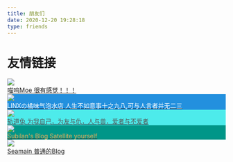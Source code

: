 ```yaml
---
title: 朋友们
date: 2020-12-20 19:28:18
type: friends
---
```

<div id="friends">

# 友情链接

<a href="https://moe.jimmy0w0.me">
<div class="link">
<img class="avater" src="https://i.328888.xyz/2023/01/11/CM5kX.jpeg"></img>
<div class="content">
<span class="name">喵呜Moe</span>
<span class="description">很有感觉！！！</span>
</div>
</div>
</a>

<a href="https://blog.apci.top">
<div class="link" style="background-color: #2390de">
<img class="avater" src="https://i.328888.xyz/2023/01/15/2nx3c.png"></img>
<div class="content">
<span class="name" style="color: rgb(255,255,255)">LINXの橘味气泡水店</span>
<span class="description" style="color: rgb(255,255,255)">人生不如意事十之九八,可与人言者并无二三</span>
</div>
</div>
</a>

<a href="https://jinyu.host">
<div class="link" style="background-color: #4debeb">
<img class="avater" src="https://cdn.jinyu.host/config/avatar.320.-1.webp"></img>
<div class="content">
<span class="name" style="color: rgb(85, 85, 85)">轨道兔</span>
<span class="description" style="color: rgb(85, 85, 85)">为我自己，为友与仇，人与兽，爱者与不爱者</span>
</div>
</div>
</a>

<a href="https://subilan.win">
<div class="link" style="background-color: #009688">
<img class="avater" src="https://fnmdp.oss-cn-beijing.aliyuncs.com/assets/avatar-big.jpg"></img>
<div class="content">
<span class="name" style="color: rgb(235, 171, 87)">Subilan's Blog</span>
<span class="description" style="color: rgb(235, 171, 87)">Satellite yourself</span>
</div>
</div>
</a>

<a href="https://seamain.org">
<div class="link">
<img class="avater" src="https://jsd.cdn.zzko.cn/gh/Seamain/My-blog@master/src/images/icon.png"></img>
<div class="content">
<span class="name">Seamain</span>
<span class="description">普通的Blog</span>
</div>
</div>
</a>

</div>